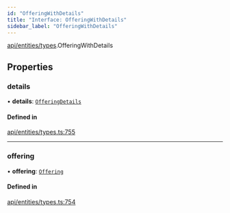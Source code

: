 ```yaml
---
id: "OfferingWithDetails"
title: "Interface: OfferingWithDetails"
sidebar_label: "OfferingWithDetails"
---
```


[api/entities/types](../../../../../modules/API/Entities/Types/Types.md).OfferingWithDetails

## Properties

### details

• **details**: [`OfferingDetails`](../../Offering/Types/OfferingDetails/OfferingDetails.md)

#### Defined in

[api/entities/types.ts:755](https://github.com/PolymeshAssociation/polymesh-sdk/blob/fedc4714f/src/api/entities/types.ts#L755)

___

### offering

• **offering**: [`Offering`](../../../../../classes/API/Entities/Offering/Offering.md)

#### Defined in

[api/entities/types.ts:754](https://github.com/PolymeshAssociation/polymesh-sdk/blob/fedc4714f/src/api/entities/types.ts#L754)

